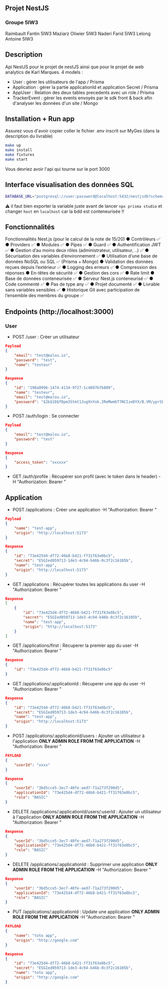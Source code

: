 ## Projet NestJS

### Groupe 5IW3

Raimbault Fantin 5IW3
Maziarz Oliwier 5IW3
Naderi Farid 5IW3
Lelong Antoine 5IW3

## Description
Api NestJS pour le projet de nestJS ainsi que pour le projet de web analytics de Karl Marques.
4 models :
- User : gérer les utilisateurs de l'app / Prisma
- Application : gérer la partie applicationId et application Secret / Prisma
- AppUser : Relation des deux tables precedents avec un role / Prisma
- TrackerEvent : gérer les events envoyés par le sdk front & back afin d'analyser les données d'un site / Mongo


## Installation + Run app

Assurez vous d'avoir copier coller le fichier .env inscrit sur MyGes (dans la description du livrable)

```bash
make up
make install
make fixtures
make start
```

Vous devriez avoir l'api qui tourne sur le port 3000

## Interface visualisation des données SQL
```bash
DATABASE_URL="postgresql://user:password@localhost:5432/nestjsdb?schema=public" npx prisma studio
```

⚠️ il faut bien exporter la variable juste avant de lancer `npx prisma studio` et changer `host` en `localhost` car la bdd est conteneurisée !!

## Fonctionnalités
Fonctionnalités Nest.js (pour le calcul de la note de 15/20)
● Contrôleurs ✅
● Providers ✅
● Modules ✅
● Pipes ✅
● Guard ✅
● Authentification JWT ✅
● Gestion d’au moins deux rôles (administrateur, utilisateur, ..) ✅
● Sécurisation des variables d’environnement ✅
● Utilisation d’une base de données NoSQL ou SQL ✅ (Prisma + Mongo)
● Validation des données reçues depuis l’extérieur ✅
● Logging des erreurs ✅
● Compression des réponses
● En-têtes de sécurité ✅
● Gestion des cors ✅
● Rate limit
● Base de données conteneurisée ✅
● Serveur Nest.js conteneurisé ✅
● Code commenté ✅
● Pas de type any ✅
● Projet documenté ✅
● Livrable sans variables sensibles ✅
● Historique Git avec participation de l’ensemble des membres du groupe ✅

## Endpoints (http://localhost:3000)


### User
- POST /user : Créer un utilisateur

```json
Payload
{
	"email": "test@malou.io",
	"password": "test",
	"name": "testeur"
}
```

```json
Response
{
	"id": "198a0996-1474-4134-9f27-1c4897bfb809",
	"name": "testeur",
	"email": "test@malou.io",
	"password": "$2b$10$fDpm3Stmt1JugXnYok.2ReMwmbT7NCIzeDYX/B.VM/yprSLRqpIe."
}
```

- POST /auth/login : Se connecter

```json
Payload
{
	"email": "test@malou.io",
	"password": "test"
}
```

```json
Response
{
	"access_token": "xxxxxx"
}
```

- GET /auth/profile : Récupérer son profil (avec le token dans le header)
-H "Authorization: Bearer <token>"

## Application

- POST /applications : Créer une application
-H "Authorization: Bearer <token>"

```json
Payload
{
	"name": "test-app",
	"origin": "http://localhost:5173"
}
```


```json
Response
{
	"id": "73e425d4-df72-46b8-b421-ff31f63e0bc5",
	"secret": "ESGIed059713-1de3-4c94-b46b-0c3f2c16105b",
	"name": "test-app",
	"origin": "http://localhost:5173"
}
```

- GET /applications : Récupérer toutes les applications du user
-H "Authorization: Bearer <token>"

```json
Response
[
	{
		"id": "73e425d4-df72-46b8-b421-ff31f63e0bc5",
		"secret": "ESGIed059713-1de3-4c94-b46b-0c3f2c16105b",
		"name": "test-app",
		"origin": "http://localhost:5173"
	}
]
```

- GET /applications/first : Récuperer la premier app du user
-H "Authorization: Bearer <token>"

```json
Response
{
	"id": "73e425d4-df72-46b8-b421-ff31f63e0bc5"
}
```

- GET /applications/:applicationId : Récuperer une app du user
-H "Authorization: Bearer <token>"

```json
Response
{
	"id": "73e425d4-df72-46b8-b421-ff31f63e0bc5",
	"secret": "ESGIed059713-1de3-4c94-b46b-0c3f2c16105b",
	"name": "test-app",
	"origin": "http://localhost:5173"
}
```


- POST /applications/:applicationId/users : Ajouter un utilisateur à l'application
**ONLY ADMIN ROLE FROM THE APPLICATION**
-H "Authorization: Bearer <token>"

```json
PAYLOAD
{
	"userId": "xxxx"
}
```

```json
Response
{
	"userId": "3bd5cce5-3ec7-40fe-aed7-71a273f290d5",
	"applicationId": "73e425d4-df72-46b8-b421-ff31f63e0bc5",
	"role": "BASIC"
}
```

- DELETE /applications/:applicationId/users/:userId : Ajouter un utilisateur à l'application
**ONLY ADMIN ROLE FROM THE APPLICATION**
-H "Authorization: Bearer <token>"

```json
Response
{
	"userId": "3bd5cce5-3ec7-40fe-aed7-71a273f290d5",
	"applicationId": "73e425d4-df72-46b8-b421-ff31f63e0bc5",
	"role": "BASIC"
}
```

- DELETE /applications/:applicationId : Supprimer une application
**ONLY ADMIN ROLE FROM THE APPLICATION**
-H "Authorization: Bearer <token>"

```json
Response
{
	"userId": "3bd5cce5-3ec7-40fe-aed7-71a273f290d5",
	"applicationId": "73e425d4-df72-46b8-b421-ff31f63e0bc5",
	"role": "BASIC"
}
```

- PUT /applications/:applicationId : Update une application
**ONLY ADMIN ROLE FROM THE APPLICATION**
-H "Authorization: Bearer <token>"

```json
PAYLOAD
{
	"name": "toto app",
	"origin": "http://google.com"
}
```

```json
Response
{
	"id": "73e425d4-df72-46b8-b421-ff31f63e0bc5",
	"secret": "ESGIed059713-1de3-4c94-b46b-0c3f2c16105b",
	"name": "toto app",
	"origin": "http://google.com"
}
```
